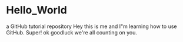 # Hello_World
a GitHub tutorial repository
Hey this is me and I"m learning how to use GitHub. Super!
ok goodluck we're all counting on you.
